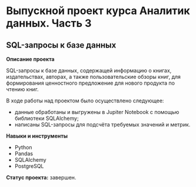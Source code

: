# Выпускной проект курса Аналитик данных. Часть 3
## SQL-запросы к базе данных

**Описание проекта**

SQL-запросы к базе данных, содержащей информацию о книгах, издательствах, авторах, а также пользовательские обзоры книг, для формирования ценностного предложение для нового продукта по чтению книг.

В ходе работы над проектом было осуществлено следующее:
- данные обработаны и выгружены в Jupiter Notebook с помощью библиотеки SQLAlchemy;
- написаны SQL-запросы для подсчёта требуемых значений и метрик. 

**Навыки и инструменты**
- Python
- Pandas
- SQLAlchemy
- PostgreSQL

**Статус проекта:** завершен.
